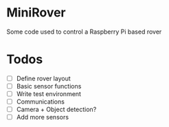 # MiniRover
Some code used to control a Raspberry Pi based rover

# Todos
- [ ] Define rover layout
- [ ] Basic sensor functions
- [ ] Write test environment
- [ ] Communications
- [ ] Camera + Object detection?
- [ ] Add more sensors
